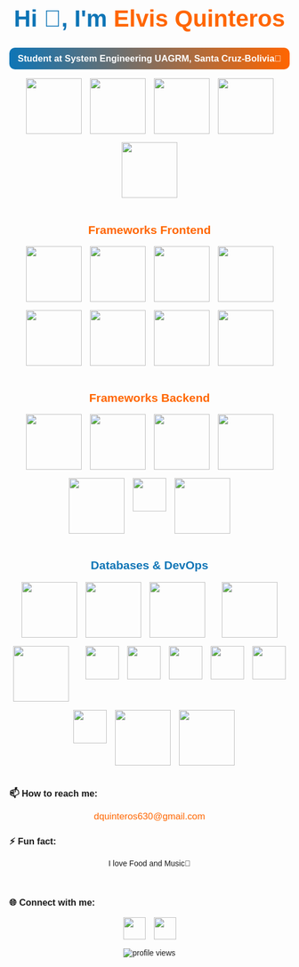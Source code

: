 <div align="center" style="font-family: Arial, sans-serif;">
  <h1 style="color: #0e75b6; font-size: 3em;">Hi 👋, I'm <span style="color: #ff6600;">Elvis Quinteros</span></h1>
  <h3 style="color: #ffffff; background: linear-gradient(to right, #0e75b6, #ff6600); padding: 10px; border-radius: 10px;">Student at System Engineering UAGRM, Santa Cruz-Bolivia🌟</h3>

  <div style="display: flex; justify-content: center; flex-wrap: wrap; gap: 15px;">
    <img width="100" src="https://www.vectorlogo.zone/logos/typescriptlang/typescriptlang-ar21.svg"/>
    <img width="100" src="https://www.vectorlogo.zone/logos/python/python-ar21.svg"/>
    <img width="100" src="https://www.vectorlogo.zone/logos/golang/golang-ar21.svg"/>
    <img width="100" src="https://www.vectorlogo.zone/logos/java/java-horizontal.svg"/>
    <img width="100" src="https://www.vectorlogo.zone/logos/javascript/javascript-ar21.svg"/>
  </div>

  <br />
  
  
  <h2 style="color: #ff6600;">Frameworks Frontend</h2>
  <div style="display: flex; justify-content: center; flex-wrap: wrap; gap: 15px;">
    <img width="100" src="https://www.vectorlogo.zone/logos/reactjs/reactjs-ar21.svg"/>
    <img width="100" src="https://www.vectorlogo.zone/logos/vuejs/vuejs-ar21.svg"/>
    <img width="100" src="https://www.vectorlogo.zone/logos/flutterio/flutterio-ar21.svg"/>
    <img width="100" src="https://www.vectorlogo.zone/logos/nuxtjs/nuxtjs-ar21.svg"/>
    <img width="100" src="https://miro.medium.com/v2/resize:fit:1400/1*1HXCJCOpzKdmQI33ZrEIlg.png"/>
    <img width="100" src="https://www.pragimtech.com/wp-content/uploads/2020/03/blazor-tutorial-for-beginners.png"/>
    <img width="100" src="https://www.vectorlogo.zone/logos/tailwindcss/tailwindcss-ar21.svg"/>
    <img width="100" src="https://www.vectorlogo.zone/logos/getbootstrap/getbootstrap-ar21.svg"/>
  </div>

  <br />

  <h2 style="color: #ff6600;">Frameworks Backend</h2>
  <div style="display: flex; justify-content: center; flex-wrap: wrap; gap: 15px;">
    <img width="100" src="https://www.vectorlogo.zone/logos/nodejs/nodejs-ar21.svg"/>
    <img width="100" src="https://www.vectorlogo.zone/logos/springio/springio-ar21.svg"/>
    <img width="100" src="https://www.vectorlogo.zone/logos/laravel/laravel-ar21.svg"/>
    <img width="100" src="https://www.vectorlogo.zone/logos/djangoproject/djangoproject-ar21.svg"/>
    <img width="100" src="https://www.vectorlogo.zone/logos/nestjs/nestjs-ar21.svg"/>
  <img width="60" src="https://packagestore.com/wp-content/uploads/2025/01/9B592A794FB551C27EBF24007B3DF1AB.png"/>
    <img width="100" src="https://styles.redditmedia.com/t5_3c30n/styles/communityIcon_zk9okbrbph141.png"/>
  </div>

  <br />

  <h2 style="color: #0e75b6;">Databases & DevOps</h2>
  <div style="display: flex; justify-content: center; flex-wrap: wrap; gap: 15px;">
    <img width="100" src="https://www.vectorlogo.zone/logos/mysql/mysql-ar21.svg"/>
    <img width="100" src="https://www.vectorlogo.zone/logos/postgresql/postgresql-ar21.svg"/>
    <img width="100" src="https://www.vectorlogo.zone/logos/graphql/graphql-ar21.svg"/>
    <br />
    <img width="100" src="https://www.vectorlogo.zone/logos/docker/docker-ar21.svg"/>
    <img width="100" src="https://www.vectorlogo.zone/logos/kubernetes/kubernetes-ar21.svg"/>
  <br />
  <img width="60" src="https://blog.pleets.org/img/articles/apache-icon.png"/>
  <img width="60" src="https://cdn.iconscout.com/icon/free/png-256/free-nginx-4-1174926.png?f=webp"/>
  <img width="60" src="https://images.vexels.com/media/users/3/140692/isolated/lists/72d1f12edf758d24f5b6db73bac4f297-logotipo-de-linux.png"/>
  <img width="60" src="https://www.softexia.com/wp-content/uploads/2024/01/Debian_logo.png"/>
  <img width="60" src="https://www.software.unam.mx/wp-content/uploads/2019/03/distributor-logo-ubuntu-icon.png"/>
  <br />
   <img width="60" src="https://upload.wikimedia.org/wikipedia/commons/thumb/f/ff/DigitalOcean_logo.svg/800px-DigitalOcean_logo.svg.png"/>
   <img width="100" src="https://www.vectorlogo.zone/logos/microsoft_azure/microsoft_azure-ar21.svg">
   <img width="100" src="https://www.vectorlogo.zone/logos/google_cloud/google_cloud-ar21.svg"/>
    
    
  </div>

  <br />

  <h3 align="left">📫 How to reach me:</h3>
  <p>
    <a href="mailto:dquinteros630@gmail.com" style="font-size: 1.2em; color: #ff6600; text-decoration: none;">dquinteros630@gmail.com</a>
  </p>
  <h3 align="left">⚡ Fun fact:</h3>
  <p>I love Food and Music🎵</p>

  <br />

  <h3 align="left">🌐 Connect with me:</h3>
  <div style="display: flex; gap: 15px; justify-content: center;">
    <a href="https://www.linkedin.com/in/elvis-david-quinteros-siles-2939a6225/" target="_blank"><img width="40" src="https://raw.githubusercontent.com/rahuldkjain/github-profile-readme-generator/master/src/images/icons/Social/linked-in-alt.svg"/></a>
    <a href="https://github.com/elvisquinteros" target="_blank"><img width="40" src="https://raw.githubusercontent.com/rahuldkjain/github-profile-readme-generator/master/src/images/icons/Social/github.svg"/></a>
  </div>

  <br />

  <img src="https://komarev.com/ghpvc/?username=elvisquinteros&label=Profile%20views&color=0e75b6&style=flat" alt="profile views"/>
</div>
